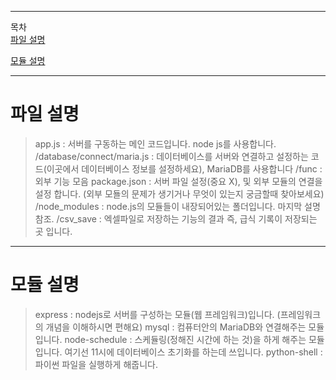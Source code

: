 - - -
목차  
[파일 설명](#파일-설명)  
  
[모듈 설명](#모듈-설명)
- - -
# 파일 설명

>app.js : 서버를 구동하는 메인 코드입니다. node js를 사용합니다.
>/database/connect/maria.js : 데이터베이스를 서버와 연결하고 설정하는 코드(이곳에서 데이터베이스 정보를 설정하세요), MariaDB를 사용합니다
>/func : 외부 기능 모음
>package.json : 서버 파일 설정(중요 X), 및 외부 모듈의 연결을 설정 합니다. (외부 모됼의 문제가 생기거나 무엇이 있는지 궁금할때 찾아보세요)
>/node_modules : node.js의 모듈들이 내장되어있는 폴더입니다. 마지막 설명 참조.
>/csv_save : 엑셀파일로 저장하는 기능의 결과 즉, 급식 기록이 저장되는 곳 입니다.

- - -
# 모듈 설명

>express : nodejs로 서버를 구성하는 모듈(웹 프레임워크)입니다. (프레임워크의 개념을 이해하시면 편해요)
>mysql : 컴퓨터안의 MariaDB와 연결해주는 모듈입니다.
>node-schedule : 스케듈링(정해진 시간에 하는 것)을 하게 해주는 모듈입니다. 여기선 11시에 데이터베이스 초기화를 하는데 쓰입니다.
>python-shell : 파이썬 파일을 실행하게 해줍니다.
